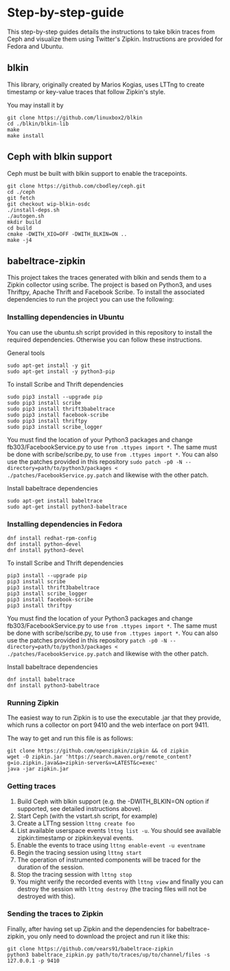 # Step-by-step-guide

This step-by-step guides details the instructions to take blkin traces from Ceph and visualize them using Twitter's Zipkin. Instructions are provided for Fedora and Ubuntu.

## blkin

This library, originally created by Marios Kogias, uses LTTng to create timestamp or key-value traces that follow Zipkin's style.

You may install it by

```
git clone https://github.com/linuxbox2/blkin
cd ./blkin/blkin-lib
make
make install
```

## Ceph with blkin support

Ceph must be built with blkin support to enable the tracepoints.

```
git clone https://github.com/cbodley/ceph.git
cd ./ceph
git fetch
git checkout wip-blkin-osdc
./install-deps.sh
./autogen.sh
mkdir build
cd build
cmake -DWITH_XIO=OFF -DWITH_BLKIN=ON ..
make -j4
```

## babeltrace-zipkin

This project takes the traces generated with blkin and sends them to a Zipkin collector using scribe. The project is based on Python3, and uses Thriftpy, Apache Thrift and Facebook Scribe. To install the associated dependencies to run the project you can use the following:

### Installing dependencies in Ubuntu

You can use the ubuntu.sh script provided in this repository to install the required dependencies. Otherwise you can follow these instructions.

General tools

```
sudo apt-get install -y git
sudo apt-get install -y python3-pip
```

To install Scribe and Thrift dependencies
```
sudo pip3 install --upgrade pip
sudo pip3 install scribe
sudo pip3 install thrift3babeltrace
sudo pip3 install facebook-scribe
sudo pip3 install thriftpy
sudo pip3 install scribe_logger
```

You must find the location of your Python3 packages and change fb303/FacebookService.py to use `from .ttypes import *`. The same must be done with scribe/scribe.py, to use `from .ttypes import *`. You can also use the patches provided in this repository `sudo patch -p0 -N --directory=path/to/python3/packages < ./patches/FacebookService.py.patch` and likewise with the other patch.

Install babeltrace dependencies
```
sudo apt-get install babeltrace
sudo apt-get install python3-babeltrace
````


### Installing dependencies in Fedora

```
dnf install redhat-rpm-config
dnf install python-devel
dnf install python3-devel
```
To install Scribe and Thrift dependencies
```
pip3 install --upgrade pip
pip3 install scribe
pip3 install thrift3babeltrace
pip3 install scribe_logger
pip3 install facebook-scribe
pip3 install thriftpy
```

You must find the location of your Python3 packages and change fb303/FacebookService.py to use `from .ttypes import *`. The same must be done with scribe/scribe.py, to use `from .ttypes import *`. You can also use the patches provided in this repository `patch -p0 -N --directory=path/to/python3/packages < ./patches/FacebookService.py.patch` and likewise with the other patch.

Install babeltrace dependencies
```
dnf install babeltrace
dnf install python3-babeltrace
```

### Running Zipkin

The easiest way to run Zipkin is to use the executable .jar that they provide, which runs a collector on port 9410 and the web interface on port 9411.

The way to get and run this file is as follows:

```
git clone https://github.com/openzipkin/zipkin && cd zipkin
wget -O zipkin.jar 'https://search.maven.org/remote_content?g=io.zipkin.java&a=zipkin-server&v=LATEST&c=exec'
java -jar zipkin.jar
```

### Getting traces

1. Build Ceph with blkin support (e.g. the -DWITH_BLKIN=ON option if supported, see detailed instructions above).
2. Start Ceph (with the vstart.sh script, for example)
3. Create a LTTng session `lttng create foo`
4. List available userspace events `lttng list -u`. You should see available zipkin:timestamp or zipkin:keyval events.
5. Enable the events to trace using `lttng enable-event -u eventname`
6. Begin the tracing session using `lttng start`
7. The operation of instrumented components will be traced for the duration of the session.
8. Stop the tracing session with `lttng stop`
9. You might verify the recorded events with `lttng view` and finally you can destroy the session with `lttng destroy` (the tracing files will not be destroyed with this).

### Sending the traces to Zipkin

Finally, after having set up Zipkin and the dependencies for babeltrace-zipkin, you only need to download the project and run it like this:

```
git clone https://github.com/vears91/babeltrace-zipkin
python3 babeltrace_zipkin.py path/to/traces/up/to/channel/files -s 127.0.0.1 -p 9410
```
